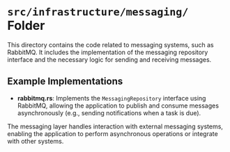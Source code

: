 # `src/infrastructure/messaging/` Folder

This directory contains the code related to messaging systems, such as RabbitMQ. It includes the implementation of the messaging repository interface and the necessary logic for sending and receiving messages.

## Example Implementations

- **rabbitmq.rs**: Implements the `MessagingRepository` interface using RabbitMQ, allowing the application to publish and consume messages asynchronously (e.g., sending notifications when a task is due).

The messaging layer handles interaction with external messaging systems, enabling the application to perform asynchronous operations or integrate with other systems.
